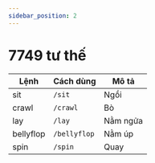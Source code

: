 ```yaml
---
sidebar_position: 2
---
```


# 7749 tư thế

| Lệnh      | Cách dùng    | Mô tả    |
| --------- | ------------ | -------- |
| sit       | `/sit`       | Ngồi     |
| crawl     | `/crawl`     | Bò       |
| lay       | `/lay`       | Nằm ngửa |
| bellyflop | `/bellyflop` | Nằm úp   |
| spin      | `/spin`      | Quay     |
